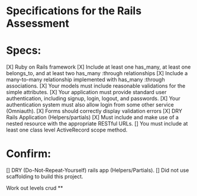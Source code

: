 # Specifications for the Rails Assessment

# Specs:

[X] Ruby on Rails framework
[X] Include at least one has_many, at least one belongs_to, and at least two has_many :through relationships
[X] Include a many-to-many relationship implemented with has_many :through associations.
[X] Your models must include reasonable validations for the simple attributes.
[X] Your application must provide standard user authentication, including signup, login, logout, and passwords.
[X] Your authentication system must also allow login from some other service (Omniauth).
[X] Forms should correctly display validation errors
[X] DRY Rails Application (Helpers/partials)
[X] Must include and make use of a nested resource with the appropriate RESTful URLs.
[] You must include at least one class level ActiveRecord scope method.

# Confirm:

[] DRY (Do-Not-Repeat-Yourself) rails app (Helpers/Partials).
[] Did not use scaffolding to build this project.


Work out levels crud ** 
